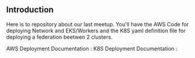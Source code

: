 ## Introduction

Here is to repository about our last meetup. You'll have the AWS Code for deploying Network and EKS/Workers and the K8S yaml definition file for deploying a federation beetwen 2 clusters.

AWS Deployment Documentation :
K8S Deployment Documentation :